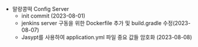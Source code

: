- 말랑콩떡 Config Server
  - init commit (2023-08-01)
  - jenkins server 구동을 위한 Dockerfile 추가 및 build.gradle 수정(2023-08-07)
  - Jasypt를 사용하여 application.yml 파일 중요 값들 암호화 (2023-08-08)